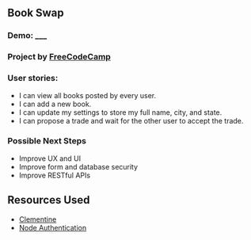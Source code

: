 ## Book Swap

### Demo: ___

### Project by [FreeCodeCamp](https://www.freecodecamp.com/challenges/manage-a-book-trading-club)

### User stories:
- I can view all books posted by every user.
- I can add a new book.
- I can update my settings to store my full name, city, and state.
- I can propose a trade and wait for the other user to accept the trade.

### Possible Next Steps
- Improve UX and UI
- Improve form and database security
- Improve RESTful APIs

## Resources Used

- [Clementine](http://www.clementinejs.com)
- [Node Authentication](https://scotch.io/tutorials/easy-node-authentication-setup-and-local)
